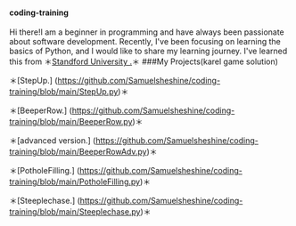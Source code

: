 #### coding-training
Hi there!I am a beginner in programming and have always been passionate about software development. Recently, I've been focusing on learning the basics of Python, and I would like to share my learning journey. I've learned this from ＊[Standford University .](https://web.stanford.edu/class/archive/cs/cs106a/cs106a.1226/lectures/03-decomposition/3-Decomposition.pdf)＊
###My Projects(karel game solution)

＊[StepUp.] (https://github.com/Samuelsheshine/coding-training/blob/main/StepUp.py)＊

＊[BeeperRow.] (https://github.com/Samuelsheshine/coding-training/blob/main/BeeperRow.py)＊

＊[advanced version.] (https://github.com/Samuelsheshine/coding-training/blob/main/BeeperRowAdv.py)＊

＊[PotholeFilling.] (https://github.com/Samuelsheshine/coding-training/blob/main/PotholeFilling.py)＊

＊[Steeplechase.] (https://github.com/Samuelsheshine/coding-training/blob/main/Steeplechase.py)＊
